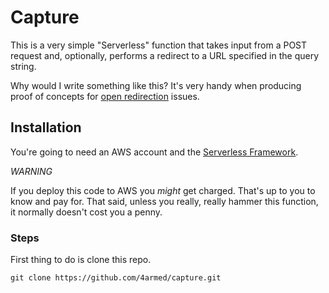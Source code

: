 # Capture

This is a very simple "Serverless" function that takes input from a POST request and, optionally, performs a redirect to a URL specified in the query string.

Why would I write something like this? It's very handy when producing proof of concepts for [open redirection](https://www.owasp.org/index.php/Unvalidated_Redirects_and_Forwards_Cheat_Sheet) issues.

## Installation

You're going to need an AWS account and the [Serverless Framework](https://serverless.com/).

*WARNING*

If you deploy this code to AWS you _might_ get charged. That's up to you to know and pay for. That said, unless you really, really hammer this function, it normally doesn't cost you a penny.

### Steps

First thing to do is clone this repo.

```git clone https://github.com/4armed/capture.git```



